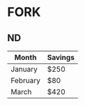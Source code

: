 # FORK 
## ND
| Month    | Savings |
| -------- | ------- |
| January  | $250    |
| February | $80     |
| March    | $420    |
